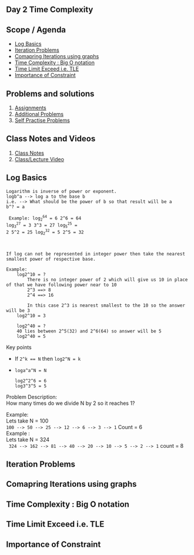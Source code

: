 
## Day 2 Time Complexity

## Scope / Agenda
- [Log Basics](#log-basics)
- [Iteration Problems](#iteration-problems)
- [Comapring Iterations using graphs](#comapring-iterations-using-graphs)
- [Time Complexity : Big O notation](#time-complexity--big-o-notation)
- [Time Limit Exceed i.e. TLE](#time-limit-exceed-ie-tle)
- [Importance of Constraint](#importance-of-constraint)


## Problems and solutions

1. [Assignments]()
2. [Additional Problems]()
3. [Self Practise Problems]()

## Class Notes and Videos

1. [Class Notes](../../class_Notes/DSA%20Intermediate%20Notes/2%20Time%20Complexity(%2025-08-23).pdf)
2. [Class/Lecture Video](https://www.youtube.com/watch?v=nz1IwfVC30E)


## Log Basics

    Logarithm is inverse of power or exponent.
    logb^a --> log a to the base b
    i.e. --> What should be the power of b so that result will be a
    b^? = a 

<code><pre>
Example:
    log<sub>2</sub><sup>64</sup> = 6    2^6 = 64
    log<sub>3</sub><sup>27</sup> = 3    3^3 = 27
    log<sub>5</sub><sup>25</sup> = 2    5^2 = 25
    log<sub>2</sub><sup>32</sup> = 5    2^5 = 32
</pre>
</code>

    If log can not be represented in integer power then take the nearest smallest power of respective base.

    Example:
        log2^10 = ? 
            There is no integer power of 2 which will give us 10 in place of that we have following power near to 10
            2^3 ==> 8
            2^4 ==> 16

            In this case 2^3 is nearest smallest to the 10 so the answer will be 3
        log2^10 = 3

        log2^40 = ?
        40 lies between 2^5(32) and 2^6(64) so answer will be 5
        log2^40 = 5


Key points
- If ```2^k == N``` then ```log2^N = k```
- ```loga^a^N = N```
    
    ```log2^2^6 = 6``` <br>
    ```log3^3^5 = 5```


Problem Description: <br>
    How many times do we divide N by 2 so it reaches 1? <br>

Example:<br> Lets take N = 100 <br>
``` 100 --> 50 --> 25 --> 12 --> 6 --> 3 --> 1 ``` Count = 6 <br>
Example : <br> Lets take N = 324 <br>
``` 324 --> 162 --> 81 --> 40 --> 20 --> 10 --> 5 --> 2 --> 1``` count = 8 <br>





## Iteration Problems

## Comapring Iterations using graphs

## Time Complexity : Big O notation

## Time Limit Exceed i.e. TLE

## Importance of Constraint
